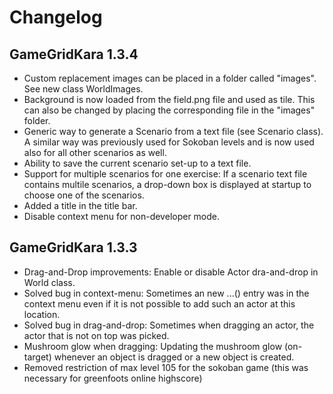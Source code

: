 # Changelog

## GameGridKara 1.3.4

* Custom replacement images can be placed in a folder called "images". See new class 
	WorldImages.
* Background is now loaded from the field.png file and used as tile. This can also
	be changed by placing the corresponding file in the "images" folder.
* Generic way to generate a Scenario from a text file (see Scenario class). A 
	similar way was previously used for Sokoban levels and is now used also for 
	all other scenarios as well.
* Ability to save the current scenario set-up to a text file.
* Support for multiple scenarios for one exercise: If a scenario text file contains
	multile scenarios, a drop-down box is displayed at startup to choose one of the
	scenarios. 
* Added a title in the title bar.
* Disable context menu for non-developer mode.


## GameGridKara 1.3.3 

* Drag-and-Drop improvements: Enable or disable Actor dra-and-drop in World class.
* Solved bug in context-menu: Sometimes an new ...() entry was in the context menu 
	even if it is not possible to add such an actor at this location.
* Solved bug in drag-and-drop: Sometimes when dragging an actor, the actor that is 
	not on top was picked.
* Mushroom glow when dragging: Updating the mushroom glow (on-target) whenever an 
	object is dragged or a new object is created.
* Removed restriction of max level 105 for the sokoban game (this was necessary for 
	greenfoots online highscore)